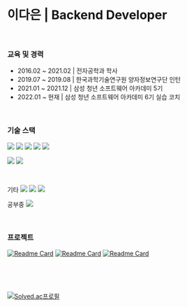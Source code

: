 # 이다은 | Backend Developer 


<br/>

### 교육 및 경력

- 2016.02 ~ 2021.02 | 전자공학과 학사
- 2019.07 ~ 2019.08 | 한국과학기술연구원 양자정보연구단 인턴 
- 2021.01 ~ 2021.12 | 삼성 청년 소프트웨어 아카데미 5기
- 2022.01 ~ 현재 | 삼성 청년 소프트웨어 아카데미 6기 실습 코치

<br/>

### 기술 스택

<p>
  <img src="https://img.shields.io/badge/Python-3766AB?style=flat&logo=Python&logoColor=white"/>
  <img src="https://img.shields.io/badge/JavaScript-F7DF1E?style=flat&logo=JavaScript&logoColor=white"/>
  <img src="https://img.shields.io/badge/Django-092E20?style=flat&logo=Django&logoColor=white"/>
  <img src="https://img.shields.io/badge/fastapi-009688?style=flat&logo=fastapi&logoColor=white"/>
  <img src="https://img.shields.io/badge/Node.js-339933?style=flat&logo=Node.js&logoColor=white"/>
</p>
<p>
  <img src="https://img.shields.io/badge/Mysql-4479A1?style=flat&logo=MySql&logoColor=white"/>
  <img src="https://img.shields.io/badge/MongoDB-47A248?style=flat&logo=MongoDB&logoColor=white"/> 
</p>

<br/>
<p>
  기타
  <img src="https://img.shields.io/badge/vue.js-4FC08D?style=flat&logo=vue.js&logoColor=white"/>
  <img src="https://img.shields.io/badge/css3-1572B6?style=flat&logo=css3&logoColor=white"/>
  <img src="https://img.shields.io/badge/html5-E34F26?style=flat&logo=html5&logoColor=white"/>
</p>
<p>
  공부중 
  <img src="https://img.shields.io/badge/Java-007396?style=flat&logo=Java&logoColor=white"/>
</p>

<br/>

### 프로젝트

[![Readme Card](https://github-readme-stats.vercel.app/api/pin/?username=daeun503&repo=URLS&theme=buefy)](https://github.com/daeun503/URLS)
[![Readme Card](https://github-readme-stats.vercel.app/api/pin/?username=daeun503&repo=HomeFarmT&theme=buefy)](https://github.com/daeun503/HomeFarmT)
[![Readme Card](https://github-readme-stats.vercel.app/api/pin/?username=daeun503&repo=Jubging&theme=buefy)](https://github.com/daeun503/Jubging)

<br/>


<br/>


<br/>


[![Solved.ac프로필](http://mazassumnida.wtf/api/v2/generate_badge?boj=rmlgml)](https://solved.ac/rmlgml)

<br/>
